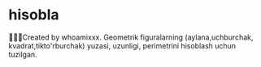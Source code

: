 # hisobla

👨🏻‍💻Created by whoamixxx. 
Geometrik figuralarning (aylana,uchburchak,
kvadrat,tikto'rburchak) yuzasi, uzunligi, 
perimetrini hisoblash uchun tuzilgan. 
